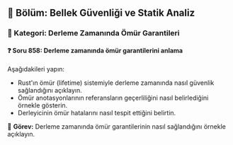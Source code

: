 ## 📘 Bölüm: Bellek Güvenliği ve Statik Analiz
### 🔹 Kategori: Derleme Zamanında Ömür Garantileri
#### ❓ Soru 858: Derleme zamanında ömür garantilerini anlama

Aşağıdakileri yapın:

- Rust'ın ömür (lifetime) sistemiyle derleme zamanında nasıl güvenlik sağlandığını açıklayın.
- Ömür anotasyonlarının referansların geçerliliğini nasıl belirlediğini örnekle gösterin.
- Derleyicinin ömür hatalarını nasıl tespit ettiğini belirtin.

🔧 **Görev:** Derleme zamanında ömür garantilerinin nasıl sağlandığını örnekle açıklayın.

